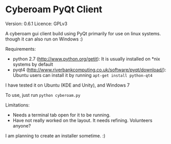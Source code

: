 Cyberoam PyQt Client
===================
Version: 0.6.1
Licence: GPLv3

A cyberoam gui client build using PyQt primarily for use on linux systems. though it can also run on Windows :)

Requirements:
* python 2.7 (http://www.python.org/getit): 
    It is usually installed on *nix systems by default
* pyqt4 (http://www.riverbankcomputing.co.uk/software/pyqt/download/):
    Ubuntu users can install it by running `apt-get install python-qt4`

I have tested it on Ubuntu (KDE and Unity), and Windows 7

To use, just run `python cyberoam.py`

Limitations:
* Needs a terminal tab open for it to be running.
* Have not really worked on the layout. It needs refining. Volunteers anyone?

I am planning to create an installer sometime. :)

